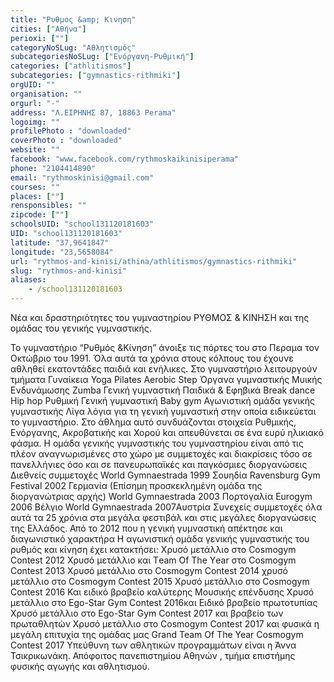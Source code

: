 ```yaml
---
title: "Ρυθμος &amp; Κινηση"
cities: ["Αθήνα"]
perioxi: [""]
categoryNoSLug: "Αθλητισμός"
subcategoriesNoSLug: ["Ενόργανη-Ρυθμική"]
categories: ["athlitismos"]
subcategories: ["gymnastics-rithmiki"]
orgUID: ""
organisation: ""
orgurl: "-"
address: "Λ.ΕΙΡΗΝΗΣ 87, 18863 Perama"
logoimg: ""
profilePhoto : "downloaded"
coverPhoto : "downloaded"
website: ""
facebook: "www.facebook.com/rythmoskaikinisiperama"
phone: "2104414890"
email: "rythmoskinisi@gmail.com"
courses: ""
places: [""]
rensponsibles: ""
zipcode: [""]
schoolsUID: "school131120181603"
UID: "school131120181603"
latitude: "37,9641847"
longitude: "23,5658084"
url: "rythmos-and-kinisi/athina/athlitismos/gymnastics-rithmiki"
slug: "rythmos-and-kinisi"
aliases:
    - /school131120181603
---
```



Νέα και δραστηριότητες του γυμναστηρίου ΡΥΘΜΟΣ &amp; ΚΙΝΗΣΗ και της ομάδας του γενικής γυμναστικής.

Το γυμναστήριο “Ρυθμός &amp;Κίνηση” άνοιξε τις πόρτες του στο Περαμα τον Οκτώβριο του 1991. Όλα αυτά τα χρόνια στους κόλπους του έχουνε αθληθεί εκατοντάδες παιδιά και ενήλικες. Στο γυμναστήριο λειτουργούν τμήματα Γυναίκεια Yoga Pilates Aerobic Step Όργανα γυμναστικής Μυικής Ενδυνάμωσης Zumba Γενική γυμναστική Παιδικά &amp; Εφηβικά Break dance Hip hop Ρυθμική Γενική γυμναστική Baby gym Αγωνιστική ομάδα γενικής γυμναστικής Λίγα λόγια για τη γενική γυμναστική στην οποία ειδικεύεται το γυμναστήριο. Στο άθλημα αυτό συνδυάζονται στοιχεία Ρυθμικής, Ενόργανης, Ακροβατικής και Χορού kαι απευθύνεται σε ένα ευρύ ηλικιακό φάσμα. Η ομάδα γενικής γυμναστικής του γυμναστηρίου είναι από τις πλέον αναγνωρισμένες στο χώρο με συμμετοχές και διακρίσεις τόσο σε πανελλήνιες όσο και σε πανευρωπαϊκές και παγκόσμιες διοργανώσεις Διεθνείς συμμετοχές World Gymnaestrada 1999 Σουηδία Ravensburg Gym Festival 2002 Γερμανία (Επίσημη προσκεκλημένη ομάδα της διοργανώτριας αρχής) World Gymnaestrada 2003 Πορτογαλία Eurogym 2006 Βέλγιο World Gymnaestrada 2007Αυστρία Συνεχείς συμμετοχές όλα αυτά τα 25 χρόνια στα μεγάλα φεστιβάλ και στις μεγάλες διοργανώσεις της Ελλάδος. Από το 2012 που η γενική γυμναστική απέκτησε και διαγωνιστικό χαρακτήρα Η αγωνιστική ομάδα γενικής γυμναστικής του ρυθμός και κίνηση έχει κατακτήσει: Χρυσό μετάλλιο στο Cosmogym Contest 2012 Χρυσό μετάλλιο και Τeam Οf Τhe Υear στο Cosmogym Contest 2013 Χρυσό μετάλλιο στο Cosmogym Contest 2014 χρυσό μετάλλιο στο Cosmogym Contest 2015 Χρυσό μετάλλιο στο Cosmogym Contest 2016 Και ειδικό βραβείο καλύτερης Μουσικής επένδυσης Χρυσό μετάλλιο στο Ego-Star Gym Contest 2016και Ειδικό βραβείο πρωτοτυπίας Χρυσό μετάλλιο στο Ego-Star Gym Contest 2017 και βραβείο των πρωταθλητών Χρυσό μετάλλιο στο Cosmogym Contest 2017 και φυσικά η μεγάλη επιτυχία της ομάδας μας Grand Team Of The Year Cosmogym Contest 2017 Υπεύθυνη των αθλητικών προγραμμάτων είναι η Άννα Τσικρικωνάκη. Απόφοιτος πανεπιστημίου Αθηνών , τμήμα επιστήμης φυσικής αγωγής και αθλητισμού.